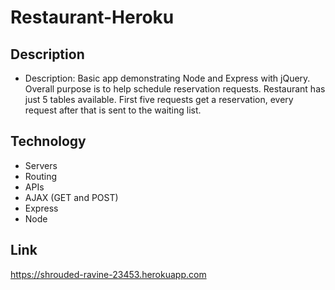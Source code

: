 # Restaurant-Heroku

## Description 
  * Description: Basic app demonstrating Node and Express with jQuery. Overall purpose is to help schedule reservation requests. Restaurant has just 5 tables available. First five requests get a reservation, every request after that is sent to the waiting list.

## Technology
  * Servers
  * Routing
  * APIs
  * AJAX (GET and POST) 
  * Express
  * Node
  
## Link
https://shrouded-ravine-23453.herokuapp.com
  
